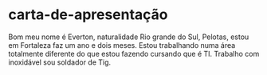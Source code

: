 # carta-de-apresentação
Bom meu nome é Everton, naturalidade Rio grande do Sul, Pelotas, estou em Fortaleza faz um ano e dois meses.
Estou trabalhando numa área totalmente diferente do que estou fazendo cursando que é TI.
Trabalho com inoxidável sou soldador de Tig.

